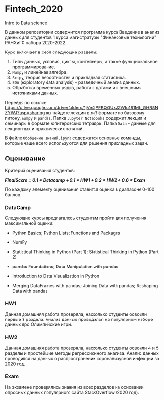# Fintech_2020

Intro to Data science

В данном репозитории содержится программа курса Введение в анализ данных для студентов 1 курса магистратуры "Финансовые технологии" РАНХиГС набора 2020-2022.

Курс включает в себя следующие разделы:

1. Типы данных, условия, циклы, контейнеры, а также функциональное программирование.
2. `Numpy` и линейная алгебра.
3. `Scipy`, теория вероятностей и прикладная статистика.
4. `EDA` (exploratory data analysis) - разведочный анализ данных.
5. Обработка временных рядов, работа с датами и с внешними источниками данных.

Перейдя по ссылке https://drive.google.com/drive/folders/1jVe4jPFRQGUxJZWIu181Mh_GHR8NZYWJ?usp=sharing вы найдете лекции в *pdf* формате по базовому питону, `numpy` и `pandas`.
Папка `Jupyter Notebooks` содержит лекции и семинары в формате юпитеровских тетрадок.
Папка `Data` - данные для лекционных и практических занятий.

В файле `Обобщение знаний.ipynb` содержатся основные команды, которые чаще всего используются для решения прикладных задач.

## Оценивание

Критерий оценивания студентов:

***FinalScore = 0.1 * Datacamp + 0.1 * HW1 + 0.2 * HW2 + 0.6 * Exam***

По каждому элементу оценивания ставится оценка в диапазоне 0-100 баллов.

### DataCamp 

Следующие курсы предлагалось студентам пройти для получения максимальной оценки:

- Python Basics; Python Lists; Functions and Packages

- NumPy

- Statistical Thinking in Python (Part 1); Statistical Thinking in Python (Part 2)

- pandas Foundations; Data Manipulation with pandas

- Introduction to Data Visualization in Python

- Merging DataFrames with pandas; Joining Data with pandas; Reshaping Data with pandas

### HW1 

Данная домашняя работа проверяла, насколько студенты освоили первые 3 раздела. 
Анализ данных проводился на популярном наборе данных про Олимпийские игры.

### HW2 

Данная домашняя работа проверяла, насколько студенты освоили 4 и 5 разделы и простейшие методы регрессионного анализа. Анализ данных проводился на данных о распространении коронавирусной инфекции за 2020 год.

### Exam 

На экзамене проверялись знания из всех разделов на основании опросных данных популярного сайта StackOverflow (2020 год).






